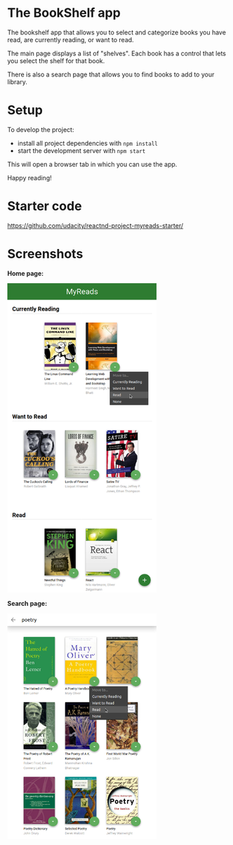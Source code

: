 # The BookShelf app

The bookshelf app that allows you to select and categorize books you have read, are currently reading, or want to read.

The main page displays a list of "shelves". Each book has a control that lets you select the shelf for that book.

There is also a search page that allows you to find books to add to your library.

# Setup

To develop the project:

* install all project dependencies with `npm install`
* start the development server with `npm start`

This will open a browser tab in which you can use the app.

Happy reading!

# Starter code

https://github.com/udacity/reactnd-project-myreads-starter/

# Screenshots

**Home page:**

<img src='screenshots/home.png' width='340px' style="margin-right: 40px;">

**Search page:**

<img src='screenshots/search.png' width='340px' style="margin-right: 40px;">

